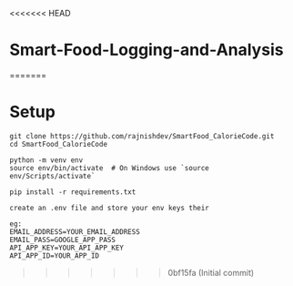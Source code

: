 <<<<<<< HEAD
# Smart-Food-Logging-and-Analysis
=======
# **Setup**
```
git clone https://github.com/rajnishdev/SmartFood_CalorieCode.git
cd SmartFood_CalorieCode

python -m venv env
source env/bin/activate  # On Windows use `source env/Scripts/activate`

pip install -r requirements.txt

create an .env file and store your env keys their

eg:
EMAIL_ADDRESS=YOUR_EMAIL_ADDRESS
EMAIL_PASS=GOOGLE_APP_PASS
API_APP_KEY=YOUR_API_APP_KEY
API_APP_ID=YOUR_APP_ID
```
>>>>>>> 0bf15fa (Initial commit)
